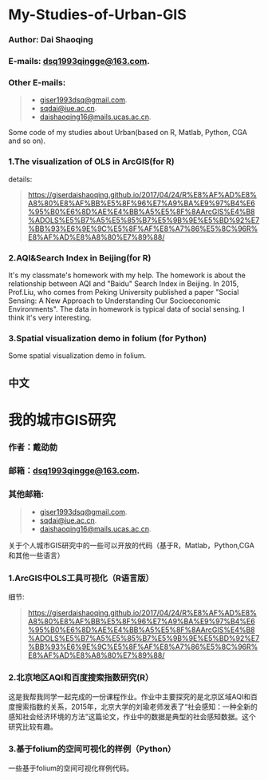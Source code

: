 # My-Studies-of-Urban-GIS
### Author: Dai Shaoqing
### E-mails: dsq1993qingge@163.com. 
### Other E-mails:
>* giser1993dsq@gmail.com. 
>* sqdai@iue.ac.cn. 
>* daishaoqing16@mails.ucas.ac.cn.

Some code of my studies about Urban(based on R, Matlab, Python, CGA and so on). 
### 1.The visualization of OLS in ArcGIS(for R)
details:
>https://giserdaishaoqing.github.io/2017/04/24/R%E8%AF%AD%E8%A8%80%E8%AF%BB%E5%8F%96%E7%A9%BA%E9%97%B4%E6%95%B0%E6%8D%AE%E4%BB%A5%E5%8F%8AArcGIS%E4%B8%ADOLS%E5%B7%A5%E5%85%B7%E5%9B%9E%E5%BD%92%E7%BB%93%E6%9E%9C%E5%8F%AF%E8%A7%86%E5%8C%96R%E8%AF%AD%E8%A8%80%E7%89%88/

### 2.AQI&Search Index in Beijing(for R)
It's my classmate's homework with my help. The homework is about the relationship between AQI and "Baidu" Search Index in Beijing. In 2015, Prof.Liu, who comes from Peking University published a paper "Social Sensing: A New Approach to Understanding Our Socioeconomic Environments". The data in homework is typical data of social sensing. I think it's very interesting.

### 3.Spatial visualization demo in folium (for Python)
Some spatial visualization demo in folium.

## 中文
# 我的城市GIS研究
### 作者：戴劭勍
### 邮箱：dsq1993qingge@163.com. 
### 其他邮箱:
>* giser1993dsq@gmail.com. 
>* sqdai@iue.ac.cn. 
>* daishaoqing16@mails.ucas.ac.cn.

关于个人城市GIS研究中的一些可以开放的代码（基于R，Matlab，Python,CGA和其他一些语言）
### 1.ArcGIS中OLS工具可视化（R语言版）
细节:
>https://giserdaishaoqing.github.io/2017/04/24/R%E8%AF%AD%E8%A8%80%E8%AF%BB%E5%8F%96%E7%A9%BA%E9%97%B4%E6%95%B0%E6%8D%AE%E4%BB%A5%E5%8F%8AArcGIS%E4%B8%ADOLS%E5%B7%A5%E5%85%B7%E5%9B%9E%E5%BD%92%E7%BB%93%E6%9E%9C%E5%8F%AF%E8%A7%86%E5%8C%96R%E8%AF%AD%E8%A8%80%E7%89%88/

### 2.北京地区AQI和百度搜索指数研究(R）
这是我帮我同学一起完成的一份课程作业。作业中主要探究的是北京区域AQI和百度搜索指数的关系，2015年，北京大学的刘瑜老师发表了“社会感知：一种全新的感知社会经济环境的方法”这篇论文，作业中的数据是典型的社会感知数据。这个研究比较有趣。

### 3.基于folium的空间可视化的样例（Python）
一些基于folium的空间可视化样例代码。